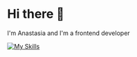 # Hi there 👋
I'm Anastasia and I'm a frontend developer

[![My Skills](https://skillicons.dev/icons?i=js,html,css,js,git,github,vscode,figma)](https://skillicons.dev)

<!---
anastasiacheb/anastasiacheb is a ✨ special ✨ repository because its `README.md` (this file) appears on your GitHub profile.
You can click the Preview link to take a look at your changes.
--->
